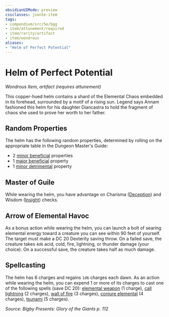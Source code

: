 ```yaml
---
obsidianUIMode: preview
cssclasses: json5e-item
tags:
- compendium/src/5e/bgg
- item/attunement/required
- item/rarity/artifact
- item/wondrous
aliases: 
- "Helm of Perfect Potential"
---
```

# Helm of Perfect Potential
*Wondrous Item, artifact (requires attunement)*  


This copper-hued helm contains a shard of the Elemental Chaos embedded in its forehead, surrounded by a motif of a rising sun. Legend says Annam fashioned this helm for his daughter Diancastra to hold the fragment of chaos she used to prove her worth to her father.

## Random Properties

The helm has the following random properties, determined by rolling on the appropriate table in the Dungeon Master's Guide:

- 2 [minor beneficial](5E2014官方资源/tables/artifact-properties-minor-beneficial-properties.md) properties  
- 1 [major beneficial](5E2014官方资源/tables/artifact-properties-major-beneficial-properties.md) property  
- 1 [minor detrimental](5E2014官方资源/tables/artifact-properties-minor-detrimental-properties.md) property  

## Master of Guile

While wearing the helm, you have advantage on Charisma ([Deception](5E2014官方资源/规则/skills.md#Deception)) and Wisdom ([Insight](5E2014官方资源/规则/skills.md#Insight)) checks.

## Arrow of Elemental Havoc

As a bonus action while wearing the helm, you can launch a bolt of searing elemental energy toward a creature you can see within 90 feet of yourself. The target must make a DC 20 Dexterity saving throw. On a failed save, the creature takes `4d6` acid, cold, fire, lightning, or thunder damage (your choice). On a successful save, the creature takes half as much damage.

## Spellcasting

The helm has 6 charges and regains `1d6` charges each dawn. As an action while wearing the helm, you can expend 1 or more of its charges to cast one of the following spells (save DC 20): [elemental weapon](5E2014官方资源/spells/elemental-weapon.md) (1 charge), [call lightning](5E2014官方资源/spells/call-lightning.md) (2 charges), [wall of fire](5E2014官方资源/spells/wall-of-fire.md) (3 charges), [conjure elemental](5E2014官方资源/spells/conjure-elemental.md) (4 charges), [tsunami](5E2014官方资源/spells/tsunami.md) (5 charges).

*Source: Bigby Presents: Glory of the Giants p. 112*